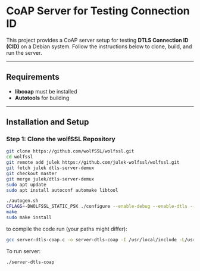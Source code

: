 # CoAP Server for Testing Connection ID

This project provides a CoAP server setup for testing **DTLS Connection ID (CID)** on a Debian system. Follow the instructions below to clone, build, and run the server.

---

## Requirements

- **libcoap** must be installed
- **Autotools** for building

---

## Installation and Setup

### Step 1: Clone the wolfSSL Repository
```bash
git clone https://github.com/wolfSSL/wolfssl.git
cd wolfssl
git remote add julek https://github.com/julek-wolfssl/wolfssl.git
git fetch julek dtls-server-demux
git checkout master
git merge julek/dtls-server-demux
sudo apt update
sudo apt install autoconf automake libtool

./autogen.sh
CFLAGS=-DWOLFSSL_STATIC_PSK ./configure --enable-debug --enable-dtls --enable-dtls13 --enable-dtlscid --enable-opensslextra --enable-psk
make
sudo make install
```
to compile the code run (your paths might differ):
```bash
gcc server-dtls-coap.c -o server-dtls-coap -I /usr/local/include -L/usr/local/lib -Wl,-rpath=/usr/local/lib -lwolfssl -lcoap3
```
To run server:
```bash
./server-dtls-coap
```
